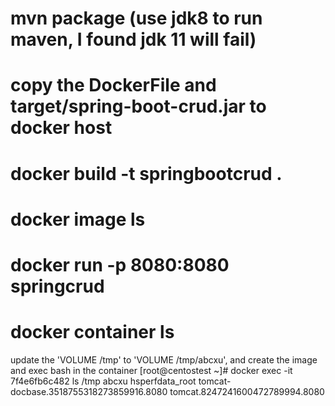 # mvn package   (use jdk8 to run maven, I found jdk 11 will fail)

# copy the DockerFile and target/spring-boot-crud.jar to docker host

# docker build -t springbootcrud .

# docker image ls

# docker run -p 8080:8080 springcrud

# docker container ls

update the 'VOLUME /tmp' to 'VOLUME /tmp/abcxu', and create the image and exec bash in the container
[root@centostest ~]# docker exec -it 7f4e6fb6c482 ls /tmp
abcxu
hsperfdata_root
tomcat-docbase.3518755318273859916.8080
tomcat.8247241600472789994.8080
